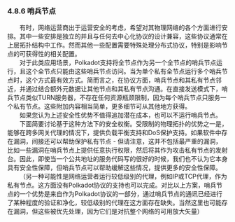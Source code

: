 ### 4.8.6 哨兵节点    
&emsp;&emsp;有时，网络运营商出于运营安全的考虑，希望对其物理网络的各个方面进行安排。其中一些安排是独立的并且与任何去中心化协议的设计兼容，这些协议通常在上层拓扑结构中工作。然而其他一些配置需要特殊处理分布式协议，特别是影响节点的可获得性的相关配置。  
&emsp;&emsp;对于此类应用场景，Polkadot支持将全节点作为另一个全节点的哨兵节点运行，且这个全节点只能由这些哨兵节点访问。当为单个私有全节点运行多个哨兵节点时，这个方式最有效方式。简而言之，在协议方面，哨兵节点和其私有节点邻近，并通过结合额外元数据让其他节点和其私有节点沟通。在直接发送模式下，哨兵节点类似TURN服务器，不存在任何资源瓶颈限制，因为每个哨兵节点只服务一个私有节点。这些附加内容相当简单，更多细节可从其他地方获得。  
&emsp;&emsp;如果您认为上述安全性优势不值得追加潜在成本，也可以不运行哨兵节点。  
&emsp;&emsp;下面简要讨论基于这种方法下的安全权衡。受限制的物理拓扑的优势之一是，能够在跨多网关代理的情况下，提供负载平衡支持和DoS保护支持。如果软件中存在漏洞，间接还可以帮助保护私有节点 - 但请注意，这并不包括最严重的漏洞，比如一些漏洞在哨兵节点上提供任意执行权限，然后将其作为攻击私有节点的发射台。因此，即使当一个公共地址的服务代码写的很好的时候，我们也不认为它本身具有安全性保障，但哨兵节点可以帮助缓解这些情况，提供更多的安全性保障。  
&emsp;&emsp;（另一种可能性是网络运营者运行较低级别的代理，例如IP或TCP代理，作为私有节点。这方面没有Polkadot协议的支持也可以完成。对比以上方案，哨兵节点的一个优势是来自作为Polkadot协议的一部分，通过哨兵节点的通讯已经进行了某种程度的验证和净化，较低级别的代理在这方面存在缺失。当然这里也可能存在漏洞，但这些被优先处理，因为它们是对抗整个网络的可用放大矢量）  

